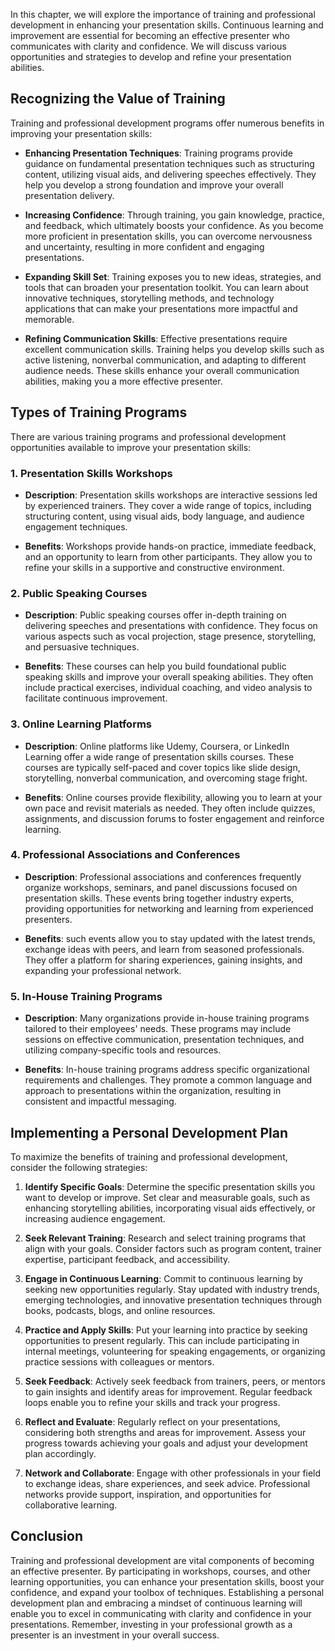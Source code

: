 
In this chapter, we will explore the importance of training and professional development in enhancing your presentation skills. Continuous learning and improvement are essential for becoming an effective presenter who communicates with clarity and confidence. We will discuss various opportunities and strategies to develop and refine your presentation abilities.

**Recognizing the Value of Training**
-------------------------------------

Training and professional development programs offer numerous benefits in improving your presentation skills:

* **Enhancing Presentation Techniques**: Training programs provide guidance on fundamental presentation techniques such as structuring content, utilizing visual aids, and delivering speeches effectively. They help you develop a strong foundation and improve your overall presentation delivery.

* **Increasing Confidence**: Through training, you gain knowledge, practice, and feedback, which ultimately boosts your confidence. As you become more proficient in presentation skills, you can overcome nervousness and uncertainty, resulting in more confident and engaging presentations.

* **Expanding Skill Set**: Training exposes you to new ideas, strategies, and tools that can broaden your presentation toolkit. You can learn about innovative techniques, storytelling methods, and technology applications that can make your presentations more impactful and memorable.

* **Refining Communication Skills**: Effective presentations require excellent communication skills. Training helps you develop skills such as active listening, nonverbal communication, and adapting to different audience needs. These skills enhance your overall communication abilities, making you a more effective presenter.

**Types of Training Programs**
------------------------------

There are various training programs and professional development opportunities available to improve your presentation skills:

### **1. Presentation Skills Workshops**

* **Description**: Presentation skills workshops are interactive sessions led by experienced trainers. They cover a wide range of topics, including structuring content, using visual aids, body language, and audience engagement techniques.

* **Benefits**: Workshops provide hands-on practice, immediate feedback, and an opportunity to learn from other participants. They allow you to refine your skills in a supportive and constructive environment.

### **2. Public Speaking Courses**

* **Description**: Public speaking courses offer in-depth training on delivering speeches and presentations with confidence. They focus on various aspects such as vocal projection, stage presence, storytelling, and persuasive techniques.

* **Benefits**: These courses can help you build foundational public speaking skills and improve your overall speaking abilities. They often include practical exercises, individual coaching, and video analysis to facilitate continuous improvement.

### **3. Online Learning Platforms**

* **Description**: Online platforms like Udemy, Coursera, or LinkedIn Learning offer a wide range of presentation skills courses. These courses are typically self-paced and cover topics like slide design, storytelling, nonverbal communication, and overcoming stage fright.

* **Benefits**: Online courses provide flexibility, allowing you to learn at your own pace and revisit materials as needed. They often include quizzes, assignments, and discussion forums to foster engagement and reinforce learning.

### **4. Professional Associations and Conferences**

* **Description**: Professional associations and conferences frequently organize workshops, seminars, and panel discussions focused on presentation skills. These events bring together industry experts, providing opportunities for networking and learning from experienced presenters.

* **Benefits**: such events allow you to stay updated with the latest trends, exchange ideas with peers, and learn from seasoned professionals. They offer a platform for sharing experiences, gaining insights, and expanding your professional network.

### **5. In-House Training Programs**

* **Description**: Many organizations provide in-house training programs tailored to their employees' needs. These programs may include sessions on effective communication, presentation techniques, and utilizing company-specific tools and resources.

* **Benefits**: In-house training programs address specific organizational requirements and challenges. They promote a common language and approach to presentations within the organization, resulting in consistent and impactful messaging.

**Implementing a Personal Development Plan**
--------------------------------------------

To maximize the benefits of training and professional development, consider the following strategies:

1. **Identify Specific Goals**: Determine the specific presentation skills you want to develop or improve. Set clear and measurable goals, such as enhancing storytelling abilities, incorporating visual aids effectively, or increasing audience engagement.

2. **Seek Relevant Training**: Research and select training programs that align with your goals. Consider factors such as program content, trainer expertise, participant feedback, and accessibility.

3. **Engage in Continuous Learning**: Commit to continuous learning by seeking new opportunities regularly. Stay updated with industry trends, emerging technologies, and innovative presentation techniques through books, podcasts, blogs, and online resources.

4. **Practice and Apply Skills**: Put your learning into practice by seeking opportunities to present regularly. This can include participating in internal meetings, volunteering for speaking engagements, or organizing practice sessions with colleagues or mentors.

5. **Seek Feedback**: Actively seek feedback from trainers, peers, or mentors to gain insights and identify areas for improvement. Regular feedback loops enable you to refine your skills and track your progress.

6. **Reflect and Evaluate**: Regularly reflect on your presentations, considering both strengths and areas for improvement. Assess your progress towards achieving your goals and adjust your development plan accordingly.

7. **Network and Collaborate**: Engage with other professionals in your field to exchange ideas, share experiences, and seek advice. Professional networks provide support, inspiration, and opportunities for collaborative learning.

**Conclusion**
--------------

Training and professional development are vital components of becoming an effective presenter. By participating in workshops, courses, and other learning opportunities, you can enhance your presentation skills, boost your confidence, and expand your toolbox of techniques. Establishing a personal development plan and embracing a mindset of continuous learning will enable you to excel in communicating with clarity and confidence in your presentations. Remember, investing in your professional growth as a presenter is an investment in your overall success.
